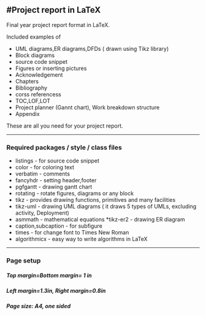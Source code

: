 #Project report in LaTeX
---

Final year project report format in LaTeX.

Included examples of

* UML diagrams,ER diagrams,DFDs ( drawn using Tikz library)  
* Block diagrams  
* source code snippet  
* Figures or inserting pictures  
* Acknowledgement  
* Chapters  
* Bibliography  
* corss referencess  
* TOC,LOF,LOT  
* Project planner (Gannt chart), Work breakdown structure  
* Appendix  
  
These are all you need for your project report.  
- - -   
### Required packages / style / class files
*  listings    - for source code snippet
* color - for coloring text  
* verbatim - comments
* fancyhdr - setting header,footer
* pgfgantt - drawing gantt chart
* rotating - rotate figures, diagrams or any block
* tikz - provides drawing functions, primitives and many facilities 
* tikz-uml - drawing UML diagrams ( it draws 5 types of UMLs, excluding activity, Deployment)
* asmmath - mathematical equations
*tikz-er2 - drawing ER diagram
* caption,subcaption - for subfigure
* times - for change font to Times New Roman
* algorithmicx - easy way to write algorithms in LaTeX
---
### Page setup
##### Top margin=Bottom margin= 1 in
##### Left margin=1.3in, Right margin=0.8in
##### Page size: A4, one sided
